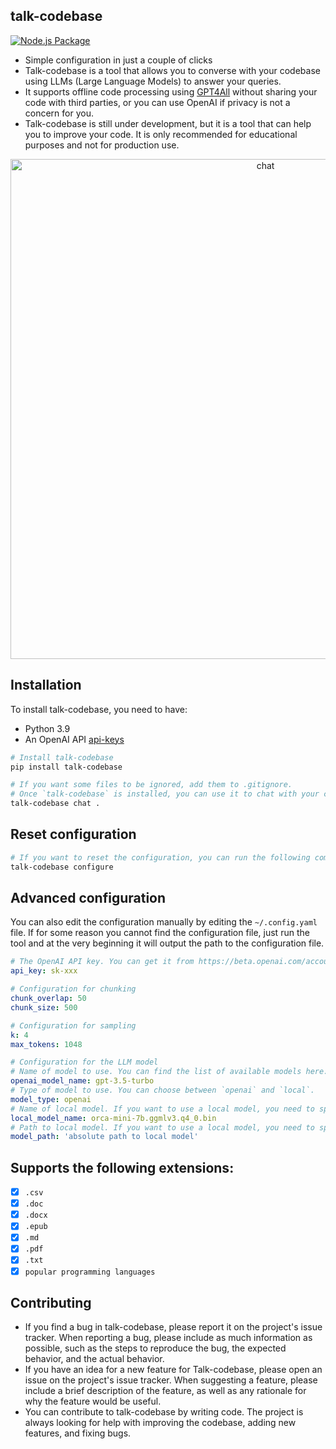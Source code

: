 ## talk-codebase 
[![Node.js Package](https://github.com/rsaryev/talk-codebase/actions/workflows/python-publish.yml/badge.svg)](https://github.com/rsaryev/talk-codebase/actions/workflows/python-publish.yml)

* Simple configuration in just a couple of clicks
* Talk-codebase is a tool that allows you to converse with your codebase using LLMs (Large Language Models) to answer your queries.
* It supports offline code processing using [GPT4All](https://github.com/nomic-ai/gpt4all) without sharing your code with third parties, or you can use OpenAI if privacy is not a concern for you.
* Talk-codebase is still under development, but it is a tool that can help you to improve your code. It is only recommended for educational purposes and not for production use.

<p align="center">
  <img src="https://github.com/rsaryev/talk-codebase/assets/70219513/b5d338f9-14a5-417b-9690-83f5cd66facf" width="800" alt="chat">
</p>

## Installation

To install talk-codebase, you need to have:

* Python 3.9
* An OpenAI API [api-keys](https://platform.openai.com/account/api-keys)

```bash
# Install talk-codebase
pip install talk-codebase

# If you want some files to be ignored, add them to .gitignore.
# Once `talk-codebase` is installed, you can use it to chat with your codebase in the current directory by running the following command:
talk-codebase chat .
```

## Reset configuration
```bash
# If you want to reset the configuration, you can run the following command:
talk-codebase configure
```

## Advanced configuration

You can also edit the configuration manually by editing the `~/.config.yaml` file.
If for some reason you cannot find the configuration file, just run the tool and at the very beginning it will output
the path to the configuration file.

```yaml
# The OpenAI API key. You can get it from https://beta.openai.com/account/api-keys
api_key: sk-xxx

# Configuration for chunking
chunk_overlap: 50
chunk_size: 500

# Configuration for sampling
k: 4
max_tokens: 1048

# Configuration for the LLM model
# Name of model to use. You can find the list of available models here: https://gpt4all.io/models
openai_model_name: gpt-3.5-turbo
# Type of model to use. You can choose between `openai` and `local`.
model_type: openai
# Name of local model. If you want to use a local model, you need to specify the name of it.
local_model_name: orca-mini-7b.ggmlv3.q4_0.bin
# Path to local model. If you want to use a local model, you need to specify the path to it.
model_path: 'absolute path to local model'
```

## Supports the following extensions:

- [x] `.csv`
- [x] `.doc`
- [x] `.docx`
- [x] `.epub`
- [x] `.md`
- [x] `.pdf`
- [x] `.txt`
- [x] `popular programming languages`

## Contributing

* If you find a bug in talk-codebase, please report it on the project's issue tracker. When reporting a bug, please include as much information as possible, such as the steps to reproduce the bug, the expected behavior, and the actual behavior.
* If you have an idea for a new feature for Talk-codebase, please open an issue on the project's issue tracker. When suggesting a feature, please include a brief description of the feature, as well as any rationale for why the feature would be useful.
* You can contribute to talk-codebase by writing code. The project is always looking for help with improving the codebase, adding new features, and fixing bugs.
